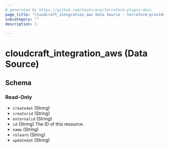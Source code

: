 ```yaml
---
# generated by https://github.com/hashicorp/terraform-plugin-docs
page_title: "cloudcraft_integration_aws Data Source - terraform-provider-cloudcraft"
subcategory: ""
description: |-
  
---
```


# cloudcraft_integration_aws (Data Source)





<!-- schema generated by tfplugindocs -->
## Schema

### Read-Only

- `createdat` (String)
- `creatorid` (String)
- `externalid` (String)
- `id` (String) The ID of this resource.
- `name` (String)
- `rolearn` (String)
- `updatedat` (String)
